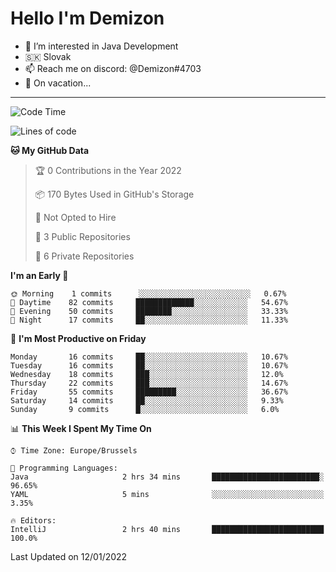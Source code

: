 # Hello I'm Demizon
- 👀 I’m interested in Java Development
- 🇸🇰 Slovak
- 📫 Reach me on discord: @Demizon#4703
- 🧳 On vacation...
<hr>

<!--START_SECTION:waka-->
![Code Time](http://img.shields.io/badge/Code%20Time-161%20hrs%2014%20mins-blue)

![Lines of code](https://img.shields.io/badge/From%20Hello%20World%20I%27ve%20Written-8%20Thousand%20lines%20of%20code-blue)

**🐱 My GitHub Data** 

> 🏆 0 Contributions in the Year 2022
 > 
> 📦 170 Bytes Used in GitHub's Storage 
 > 
> 🚫 Not Opted to Hire
 > 
> 📜 3 Public Repositories 
 > 
> 🔑 6 Private Repositories  
 > 
**I'm an Early 🐤** 

```text
🌞 Morning    1 commits      ░░░░░░░░░░░░░░░░░░░░░░░░░   0.67% 
🌆 Daytime    82 commits     █████████████░░░░░░░░░░░░   54.67% 
🌃 Evening    50 commits     ████████░░░░░░░░░░░░░░░░░   33.33% 
🌙 Night      17 commits     ██░░░░░░░░░░░░░░░░░░░░░░░   11.33%

```
📅 **I'm Most Productive on Friday** 

```text
Monday       16 commits     ██░░░░░░░░░░░░░░░░░░░░░░░   10.67% 
Tuesday      16 commits     ██░░░░░░░░░░░░░░░░░░░░░░░   10.67% 
Wednesday    18 commits     ███░░░░░░░░░░░░░░░░░░░░░░   12.0% 
Thursday     22 commits     ███░░░░░░░░░░░░░░░░░░░░░░   14.67% 
Friday       55 commits     █████████░░░░░░░░░░░░░░░░   36.67% 
Saturday     14 commits     ██░░░░░░░░░░░░░░░░░░░░░░░   9.33% 
Sunday       9 commits      █░░░░░░░░░░░░░░░░░░░░░░░░   6.0%

```


📊 **This Week I Spent My Time On** 

```text
⌚︎ Time Zone: Europe/Brussels

💬 Programming Languages: 
Java                     2 hrs 34 mins       ████████████████████████░   96.65% 
YAML                     5 mins              ░░░░░░░░░░░░░░░░░░░░░░░░░   3.35%

🔥 Editors: 
IntelliJ                 2 hrs 40 mins       █████████████████████████   100.0%

```


 Last Updated on 12/01/2022
<!--END_SECTION:waka-->
